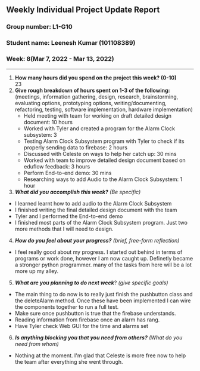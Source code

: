 ## Weekly Individual Project Update Report
### Group number: L1-G10
### Student name: Leenesh Kumar (101108389)
### Week: 8(Mar 7, 2022 - Mar 13, 2022)
___
1. **How many hours did you spend on the project this week? (0-10)**  
   23
2. **Give rough breakdown of hours spent on 1-3 of the following:**
   (meetings, information gathering, design, research, brainstorming, evaluating options, prototyping options, writing/documenting, refactoring, testing, software implementation, hardware implementation)  
   - Held meeting with team for working on draft detailed design document: 10 hours
   - Worked with Tyler and created a program for the Alarm Clock subsystem: 3
   - Testing Alarm Clock Subsystem program with Tyler to check if its properly sending data to firebase: 2 hours
   - Discussed with Celeste on ways to help her catch up: 30 mins
   - Worked with team to improve detailed design document based on eduflow feedback: 3 hours
   - Perform End-to-end demo: 30 mins
   - Researching ways to add Audio to the Alarm Clock Subsystem: 1 hour 
3. ***What did you accomplish this week?*** _(Be specific)_  
  - I learned learnt how to add audio to the Alarm Clock Subsystem
  - I finished writing the final detailed design document with the team
  - Tyler and I performed the End-to-end demo
  - I finished most parts of the Alarm Clock Subsystem program. Just two more methods that I will need to design.
4. ***How do you feel about your progress?*** _(brief, free-form reflection)_  
  - I feel really good about my progress. I started out behind in terms of programs or work done, however I am now caught up. Definetly became a stronger python programmer. 
  many of the tasks from here will be a lot more up my alley.
5. ***What are you planning to do next week***? _(give specific goals)_
  - The main thing to do now is to really just finish the pushbutton class and the deleteAlarm method. Once these have been implemented I can wire the components together to run 
  a full test.
  - Make sure once pushbutton is true that the firebase understands.
  - Reading information from firebase once an alarm has rang.
  - Have Tyler check Web GUI for the time and alarms set
6. ***Is anything blocking you that you need from others?*** _(What do you need from whom)_  
  - Nothing at the moment. I'm glad that Celeste is more free now to help the team after everything she went through.

